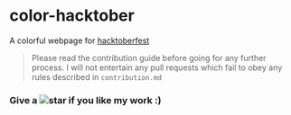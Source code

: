 # color-hacktober

A colorful webpage for [hacktoberfest](https://hacktoberfest.digitalocean.com/)

> Please read the contribution guide before going for any further process. I will not entertain any pull requests which fail to obey any rules described in `contribution.md`

### Give a ![star][icon] if you like my work :)

[icon]: https://cdn0.iconfinder.com/data/icons/small-n-flat/24/678064-star-24.png
